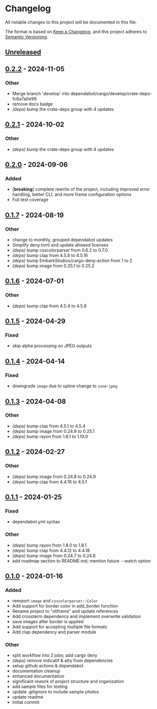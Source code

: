 # Changelog

All notable changes to this project will be documented in this file.

The format is based on [Keep a Changelog](https://keepachangelog.com/en/1.0.0/),
and this project adheres to [Semantic Versioning](https://semver.org/spec/v2.0.0.html).

## [Unreleased](https://github.com/calteran/oliframe/compare/v0.1.0...HEAD)

## [0.2.2](https://github.com/calteran/oliframe/compare/v0.2.1...v0.2.2) - 2024-11-05

### Other

- Merge branch 'develop' into dependabot/cargo/develop/crate-deps-fc6a7a0e96
- remove docs badge
- *(deps)* bump the crate-deps group with 4 updates

## [0.2.1](https://github.com/calteran/oliframe/compare/v0.2.0...v0.2.1) - 2024-10-02

### Other

- *(deps)* bump the crate-deps group with 4 updates

## [0.2.0](https://github.com/calteran/oliframe/compare/v0.1.7...v0.2.0) - 2024-09-06

### Added

- [**breaking**] complete rewrite of the project, including improved error handling, better CLI, and more frame
  configuration options
- Full test coverage

## [0.1.7](https://github.com/calteran/oliframe/compare/v0.1.6...v0.1.7) - 2024-08-19

### Other

- change to monthly, grouped dependabot updates
- Simplify deny.toml and update allowed licenses
- *(deps)* bump csscolorparser from 0.6.2 to 0.7.0
- *(deps)* bump clap from 4.5.8 to 4.5.16
- *(deps)* bump EmbarkStudios/cargo-deny-action from 1 to 2
- *(deps)* bump image from 0.25.1 to 0.25.2

## [0.1.6](https://github.com/calteran/oliframe/compare/v0.1.5...v0.1.6) - 2024-07-01

### Other

- *(deps)* bump clap from 4.5.4 to 4.5.8

## [0.1.5](https://github.com/calteran/oliframe/compare/v0.1.4...v0.1.5) - 2024-04-29

### Fixed

- skip alpha processing on JPEG outputs

## [0.1.4](https://github.com/calteran/oliframe/compare/v0.1.3...v0.1.4) - 2024-04-14

### Fixed

- downgrade `image` due to upline change to `zune-jpeg`

## [0.1.3](https://github.com/calteran/oliframe/compare/v0.1.2...v0.1.3) - 2024-04-08

### Other

- *(deps)* bump clap from 4.5.1 to 4.5.4
- *(deps)* bump image from 0.24.9 to 0.25.1
- *(deps)* bump rayon from 1.8.1 to 1.10.0

## [0.1.2](https://github.com/calteran/oliframe/compare/v0.1.1...v0.1.2) - 2024-02-27

### Other

- *(deps)* bump image from 0.24.8 to 0.24.9
- *(deps)* bump clap from 4.4.18 to 4.5.1

## [0.1.1](https://github.com/calteran/oliframe/compare/v0.1.0...v0.1.1) - 2024-01-25

### Fixed

- dependabot.yml syntax

### Other

- *(deps)* bump rayon from 1.8.0 to 1.8.1
- *(deps)* bump clap from 4.4.12 to 4.4.18
- *(deps)* bump image from 0.24.7 to 0.24.8
- add roadmap section to README.md; mention future --watch option

## [0.1.0](https://github.com/calteran/oliframe/releases/tag/v0.1.0) - 2024-01-16

### Added

- reexport `image` and `csscolorparser::Color`
- Add support for border color in add_border function
- Rename project to "oliframe" and update references
- Add crossterm dependency and implement overwrite validation
- save images after border is applied
- Add support for accepting multiple file formats
- Add clap dependency and parser module

### Other

- split workflow into 2 jobs; add cargo deny
- *(deps)* remove indicatif & atty from dependencies
- setup github actions & dependabot
- documentation cleanup
- enhanced documentation
- significant rework of project structure and organization
- add sample files for testing
- update .gitignore to include sample photos
- update readme
- Initial commit
